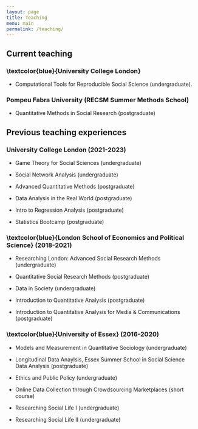 ```yaml
---
layout: page
title: Teaching
menu: main
permalink: /teaching/
---
```


## Current teaching 

### \textcolor{blue}{University College London}

- Computational Tools for Reproducible Social Science (undergraduate).

### Pompeu Fabra University (RECSM Summer Methods School) 

- Quantitative Methods in Social Research (postgraduate)

## Previous teaching experiences

### University College London (2021-2023)

- Game Theory for Social Sciences (undergraduate)

- Social Network Analysis (undergraduate)

- Advanced Quantitative Methods (postgraduate)

- Data Analysis in the Real World (postgraduate)

- Intro to Regression Analysis (postgraduate)

- Statistics Bootcamp (postgraduate)

### \textcolor{blue}{London School of Economics and Political Science} (2018-2021)

- Researching London: Advanced Social Research Methods (undergraduate)

- Quantitative Social Research Methods (postgraduate)

- Data in Society (undergraduate)

- Introduction to Quantitative Analysis (postgraduate)

- Introduction to Quantitative Analysis for Media & Communications (postgraduate)

### \textcolor{blue}{University of Essex} (2016-2020)

- Models and Measurement in Quantitative Sociology (undergraduate)

- Longitudinal Data Anaylsis, Essex Summer School in Social Science Data Analysis (postgraduate)

- Ethics and Public Policy (undergraduate)

- Online Data Collection through Crowdsourcing Marketplaces (short course)

- Researching Social Life I (undergraduate)

- Researching Social Life II (undergraduate)


